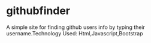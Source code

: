 # githubfinder
A simple site for finding github users info by typing their username.Technology Used: Html,Javascript,Bootstrap

